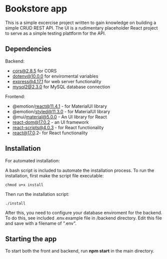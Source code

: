 # Bookstore app
This is a simple excercise project written to gain knowledge on building a simple CRUD REST API. The UI is a rudimentary placeholder React project to serve as a simple testing plattform for the API. 


## Dependencies

Backend:

- cors@2.8.5 for CORS
- dotenv@10.0.0 for enviromental variables
- express@4.17.1 for web server functionality
- mysql2@2.3.0 for MySQL database connection


Frontend:

- @emotion/react@11.4.1 - for MaterialUI library
- @emotion/styled@11.3.0 - for MaterialUI library
- @mui/material@5.0.0 - An UI library for React
- react-dom@17.0.2 - an UI framework
- react-scripts@4.0.3 - for React functionality
- react@17.0.2- for React functionality


## Installation

For automated installation:

A bash script is included to automate the installation process. To run the installation, first make the script file executable:

    chmod u+x install

Then run the installation script:

    ./install

After this, you need to configure your database enviroment for the backend. To do this, see included .env.example file in /backend directory. Edit this file and save with a filename of ".env". 

## Starting the app

To start both the front and backend, run **npm start** in the main directory.
